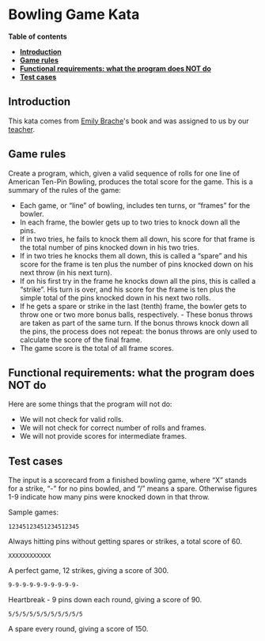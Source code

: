 # Bowling Game Kata

**Table of contents**

-   [**Introduction**](#introduction)
-   [**Game rules**](#game-rules)
-   [**Functional requirements: what the program does NOT do**](#functional-requirements-what-the-program-does-not-do)
-   [**Test cases**](#test-cases)

## Introduction

This kata comes from [Emily Brache](https://github.com/emilybache)'s book and was assigned to us by our [teacher](https://github.com/dfleta/bowling-game-kata).

## Game rules

Create a program, which, given a valid sequence of rolls for one line of American Ten-Pin Bowling, produces the total score for the game. This is a summary of the rules of the game:  

* Each game, or “line” of bowling, includes ten turns, or “frames” for the bowler.
* In each frame, the bowler gets up to two tries to knock down all the pins.
* If in two tries, he fails to knock them all down, his score for that frame is the total number of pins knocked down in his two tries.
* If in two tries he knocks them all down, this is called a “spare” and his score for the frame is ten plus the number of pins knocked down on his next throw (in his next turn).
* If on his first try in the frame he knocks down all the pins, this is called a “strike”. His turn is over, and his score for the frame is ten plus the simple total of the pins knocked down in his next two rolls.
* If he gets a spare or strike in the last (tenth) frame, the bowler gets to throw one or two more bonus balls, respectively. - These bonus throws are taken as part of the same turn. If the bonus throws knock down all the pins, the process does not repeat: the bonus throws are only used to calculate the score of the final frame.
* The game score is the total of all frame scores.

## Functional requirements: what the program does NOT do

Here are some things that the program will not do:  

* We will not check for valid rolls.
* We will not check for correct number of rolls and frames.
* We will not provide scores for intermediate frames.

## Test cases

The input is a scorecard from a finished bowling game, where “X” stands for a strike, “-” for no pins bowled, and “/” means a spare. Otherwise figures 1-9 indicate how many pins were knocked down in that throw.  

Sample games:

```
12345123451234512345
```
Always hitting pins without getting spares or strikes, a total score of 60.  

```
XXXXXXXXXXXX
```
A perfect game, 12 strikes, giving a score of 300.  

```
9-9-9-9-9-9-9-9-9-9-
```
Heartbreak - 9 pins down each round, giving a score of 90.  

```
5/5/5/5/5/5/5/5/5/5/5
```
A spare every round, giving a score of 150.  
